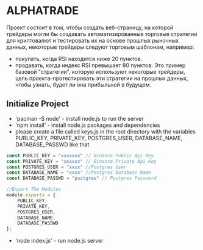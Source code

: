 # ALPHATRADE

Проект состоит в том, чтобы создать веб-страницу, на которой трейдеры могли бы создавать автоматизированные торговые стратегии для криптовалют и тестировать их на основе прошлых рыночных данных, некоторые трейдеры следуют торговым шаблонам, например:
- покупать, когда RSI находится ниже 20 пунктов.
- продавать, когда индекс RSI превышает 80 пунктов.
Это пример базовой "стратегии", которую используют некоторые трейдеры, цель проекта-протестировать эти стратегии на прошлых данных, чтобы узнать, будет ли она прибыльной в будущем.

## Initialize Project

- 'pacman -S node' - install node.js to run the server
- 'npm install' - install node.js packages and dependencies
- please create a file called keys.js in the root directory with the variables PUBLIC_KEY, PRIVATE_KEY, POSTGRES_USER, DATABASE_NAME, DATABASE_PASSWD like that
```javascript
const PUBLIC_KEY = "xxxxxxx" // Binance Public Api Key
const PRIVATE_KEY = "xxxxxx" // Binance Private Api Key
const POSTGRES_USER = "xxxx" //Postgres User
const DATABASE_NAME = "xxxx" //Postgres Database Name
const DATABASE_PASSWD = "postgres" // Postgres Password

//Export The Modules
module.exports = {
    PUBLIC_KEY,
    PRIVATE_KEY,
    POSTGRES_USER,
    DATABASE_NAME,
    DATABASE_PASSWD
};
```

- 'node index.js' - run node.js server
